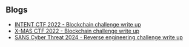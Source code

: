 ## Blogs

- [INTENT CTF 2022 - Blockchain challenge write up](intent_ctf_2022_blockchain_challenge/)
- [X-MAS CTF 2022 - Blockchain challenge write up](x-mas_ctf_2022_blockchain_challenge/)
- [SANS Cyber Threat 2024 - Reverse engineering challenge write up](sans_cyber_threat_2024_reverse_engineering_challenge/)
